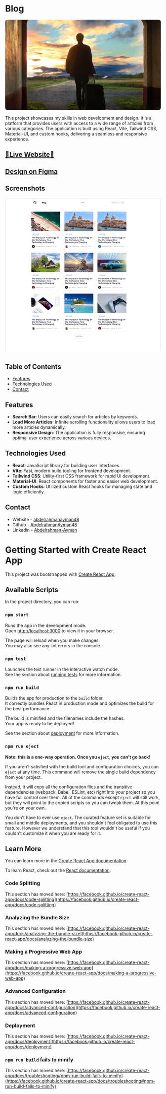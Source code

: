 # Blog

  <img  src="src/assets/Image.png" alt="Home">

This project showcases my skills in web development and design. It is a platform that provides users with access to a wide range of articles from various categories. The application is built using React, Vite, Tailwind CSS, Material-UI, and custom hooks, delivering a seamless and responsive experience.

## [🌟Live Website🌟](https://react-blog-app-henna.vercel.app/)

##  [ Design on Figma ](https://www.figma.com/file/Pz9qMF1LLYVwvrbCRixGv1/Almdrasa-blog-ui?type=design&node-id=1-2&mode=design&t=q1hE1xSiE6pNRrDP-0)



## Screenshots
  <img  src="https://github.com/MMansy19/Blog/blob/main/src/assets/1.png" alt="Home">

  
## Table of Contents

- [Features](#features)
- [Technologies Used](#technologies-used)
- [Contact](#contact)

## Features

- **Search Bar**: Users can easily search for articles by keywords.
- **Load More Articles**: Infinite scrolling functionality allows users to load more articles dynamically.
- **Responsive Design**: The application is fully responsive, ensuring optimal user experience across various devices.

## Technologies Used

- **React**: JavaScript library for building user interfaces.
- **Vite**: Fast, modern build tooling for frontend development.
- **Tailwind CSS**: Utility-first CSS framework for rapid UI development.
- **Material-UI**: React components for faster and easier web development.
- **Custom Hooks**: Utilized custom React hooks for managing state and logic efficiently.


## Contact

- Website - [abdelrahmanayman48](https://)
- Github - [AbdelrahmanAyman48](https://github.com/AbdelrahmanAyman48/calculator-web-app)
- Linkedin - [Abdelrahman-Ayman](https://www.linkedin.com/in/abdelrahman-ayman-290674252/)

# Getting Started with Create React App

This project was bootstrapped with [Create React App](https://github.com/facebook/create-react-app).

## Available Scripts

In the project directory, you can run:

### `npm start`

Runs the app in the development mode.\
Open [http://localhost:3000](http://localhost:3000) to view it in your browser.

The page will reload when you make changes.\
You may also see any lint errors in the console.

### `npm test`

Launches the test runner in the interactive watch mode.\
See the section about [running tests](https://facebook.github.io/create-react-app/docs/running-tests) for more information.

### `npm run build`

Builds the app for production to the `build` folder.\
It correctly bundles React in production mode and optimizes the build for the best performance.

The build is minified and the filenames include the hashes.\
Your app is ready to be deployed!

See the section about [deployment](https://facebook.github.io/create-react-app/docs/deployment) for more information.

### `npm run eject`

**Note: this is a one-way operation. Once you `eject`, you can't go back!**

If you aren't satisfied with the build tool and configuration choices, you can `eject` at any time. This command will remove the single build dependency from your project.

Instead, it will copy all the configuration files and the transitive dependencies (webpack, Babel, ESLint, etc) right into your project so you have full control over them. All of the commands except `eject` will still work, but they will point to the copied scripts so you can tweak them. At this point you're on your own.

You don't have to ever use `eject`. The curated feature set is suitable for small and middle deployments, and you shouldn't feel obligated to use this feature. However we understand that this tool wouldn't be useful if you couldn't customize it when you are ready for it.

## Learn More

You can learn more in the [Create React App documentation](https://facebook.github.io/create-react-app/docs/getting-started).

To learn React, check out the [React documentation](https://reactjs.org/).

### Code Splitting

This section has moved here: [https://facebook.github.io/create-react-app/docs/code-splitting](https://facebook.github.io/create-react-app/docs/code-splitting)

### Analyzing the Bundle Size

This section has moved here: [https://facebook.github.io/create-react-app/docs/analyzing-the-bundle-size](https://facebook.github.io/create-react-app/docs/analyzing-the-bundle-size)

### Making a Progressive Web App

This section has moved here: [https://facebook.github.io/create-react-app/docs/making-a-progressive-web-app](https://facebook.github.io/create-react-app/docs/making-a-progressive-web-app)

### Advanced Configuration

This section has moved here: [https://facebook.github.io/create-react-app/docs/advanced-configuration](https://facebook.github.io/create-react-app/docs/advanced-configuration)

### Deployment

This section has moved here: [https://facebook.github.io/create-react-app/docs/deployment](https://facebook.github.io/create-react-app/docs/deployment)

### `npm run build` fails to minify

This section has moved here: [https://facebook.github.io/create-react-app/docs/troubleshooting#npm-run-build-fails-to-minify](https://facebook.github.io/create-react-app/docs/troubleshooting#npm-run-build-fails-to-minify)
